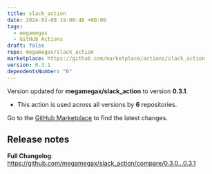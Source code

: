 ```yaml
---
title: slack_action
date: 2024-02-08 19:08:48 +00:00
tags:
  - megamegax
  - GitHub Actions
draft: false
repo: megamegax/slack_action
marketplace: https://github.com/marketplace/actions/slack_action
version: 0.3.1
dependentsNumber: "6"
---
```



Version updated for **megamegax/slack_action** to version **0.3.1**.
- This action is used across all versions by **6** repositories.

Go to the [GitHub Marketplace](https://github.com/marketplace/actions/slack_action) to find the latest changes.

## Release notes

**Full Changelog**: https://github.com/megamegax/slack_action/compare/0.3.0...0.3.1
